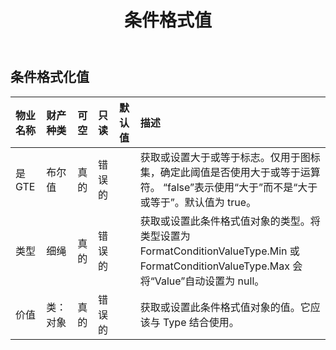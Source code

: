 ﻿---
title: 条件格式值
second_title: Aspose.Cells Cloud Documen
type: docs
url: /zh/specification/model/conditionalformattingvalue/
description: Aspose.Cells 云模型规范：ConditionalFormattingValue。轻松处理 Excel 和其他电子表格文档，具有打开、生成、编辑、拆分、合并、比较和转换等功能
weight: 50
---
## **条件格式化值**

 

|物业名称|财产种类|可空|只读|默认值|描述|
|:- |:- |:- |:- |:- |:- |
|是GTE|布尔值|真的|错误的||获取或设置大于或等于标志。仅用于图标集，确定此阈值是否使用大于或等于运算符。 “false”表示使用“大于”而不是“大于或等于”。默认值为 true。|
|类型|细绳|真的|错误的||获取或设置此条件格式值对象的类型。将类型设置为 FormatConditionValueType.Min 或 FormatConditionValueType.Max 会将“Value”自动设置为 null。|
|价值|类：对象|真的|错误的||获取或设置此条件格式值对象的值。它应该与 Type 结合使用。|

